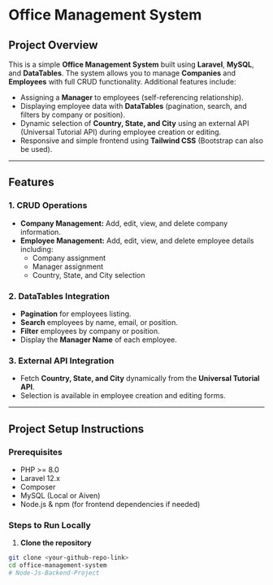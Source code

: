 # Office Management System

## Project Overview
This is a simple **Office Management System** built using **Laravel**, **MySQL**, and **DataTables**. The system allows you to manage **Companies** and **Employees** with full CRUD functionality. Additional features include:

- Assigning a **Manager** to employees (self-referencing relationship).
- Displaying employee data with **DataTables** (pagination, search, and filters by company or position).
- Dynamic selection of **Country, State, and City** using an external API (Universal Tutorial API) during employee creation or editing.
- Responsive and simple frontend using **Tailwind CSS** (Bootstrap can also be used).

---

## Features

### 1. CRUD Operations
- **Company Management:** Add, edit, view, and delete company information.
- **Employee Management:** Add, edit, view, and delete employee details including:
  - Company assignment
  - Manager assignment
  - Country, State, and City selection

### 2. DataTables Integration
- **Pagination** for employees listing.
- **Search** employees by name, email, or position.
- **Filter** employees by company or position.
- Display the **Manager Name** of each employee.

### 3. External API Integration
- Fetch **Country, State, and City** dynamically from the **Universal Tutorial API**.
- Selection is available in employee creation and editing forms.

---

## Project Setup Instructions

### Prerequisites
- PHP >= 8.0
- Laravel 12.x
- Composer
- MySQL (Local or Aiven)
- Node.js & npm (for frontend dependencies if needed)

### Steps to Run Locally

1. **Clone the repository**
```bash
git clone <your-github-repo-link>
cd office-management-system
# Node-Js-Backend-Project
